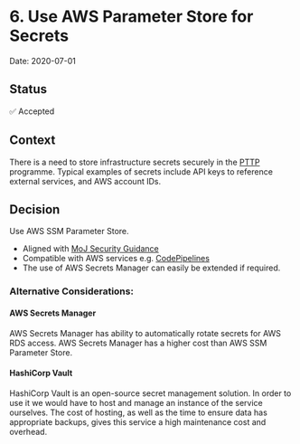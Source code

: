   # 6. Use AWS Parameter Store for Secrets
  Date: 2020-07-01

  ## Status
  ✅ Accepted

  ## Context

There is a need to store infrastructure secrets securely in the [PTTP](https://ministry-of-justice-acronyms.service.justice.gov.uk/#:~:text=Info-,PTTP,-Prison%20Technology%20Transformation) programme. Typical examples of secrets include API keys to reference external services, and AWS account IDs.

  ## Decision

Use AWS SSM Parameter Store. 
- Aligned with [MoJ Security Guidance](https://security-guidance.service.justice.gov.uk/secrets-management/#application--infrastructure-secrets)
- Compatible with AWS services e.g. [CodePipelines](https://docs.aws.amazon.com/codebuild/latest/userguide/build-spec-ref.html#build-spec-ref-example)
- The use of AWS Secrets Manager can easily be extended if required.

### Alternative Considerations: 
#### AWS Secrets Manager
AWS Secrets Manager has ability to automatically rotate secrets for AWS RDS access. AWS Secrets Manager has a higher cost than AWS SSM Parameter Store.

#### HashiCorp Vault
HashiCorp Vault is an open-source secret management solution. In order to use it we would have to host and manage an instance of the service ourselves. The cost of hosting, as well as the time to ensure data has appropriate backups, gives this service a high maintenance cost and overhead.
